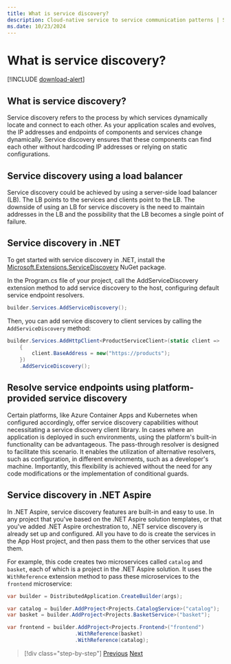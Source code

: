 ```yaml
---
title: What is service discovery?
description: Cloud-native service to service communication patterns | Service discovery
ms.date: 10/23/2024
---
```


# What is service discovery?

[!INCLUDE [download-alert](../includes/download-alert.md)]

## What is service discovery?

Service discovery refers to the process by which services dynamically locate and connect to each other. As your application scales and evolves, the IP addresses and endpoints of components and services change dynamically. Service discovery ensures that these components can find each other without hardcoding IP addresses or relying on static configurations.

## Service discovery using a load balancer

Service discovery could be achieved by using a server-side load balancer (LB). The LB points to the services and clients point to the LB. The downside of using an LB for service discovery is the need to maintain addresses in the LB and the possibility that the LB becomes a single point of failure.

## Service discovery in .NET

To get started with service discovery in .NET, install the [Microsoft.Extensions.ServiceDiscovery](https://www.nuget.org/packages/Microsoft.Extensions.ServiceDiscovery) NuGet package.

In the Program.cs file of your project, call the AddServiceDiscovery extension method to add service discovery to the host, configuring default service endpoint resolvers.

```csharp
builder.Services.AddServiceDiscovery();
```

Then, you can add service discovery to client services by calling the `AddServiceDiscovery` method:

```csharp
builder.Services.AddHttpClient<ProductServiceClient>(static client =>
    {
        client.BaseAddress = new("https://products");
    })
    .AddServiceDiscovery();
```

## Resolve service endpoints using platform-provided service discovery

Certain platforms, like Azure Container Apps and Kubernetes when configured accordingly, offer service discovery capabilities without necessitating a service discovery client library. In cases where an application is deployed in such environments, using the platform's built-in functionality can be advantageous. The pass-through resolver is designed to facilitate this scenario. It enables the utilization of alternative resolvers, such as configuration, in different environments, such as a developer's machine. Importantly, this flexibility is achieved without the need for any code modifications or the implementation of conditional guards.

## Service discovery in .NET Aspire

In .NET Aspire, service discovery features are built-in and easy to use. In any project that you've based on the .NET Aspire solution templates, or that you've added .NET Aspire orchestration to, .NET service discovery is already set up and configured. All you have to do is create the services in the App Host project, and then pass them to the other services that use them.

For example, this code creates two microservices called `catalog` and `basket`, each of which is a project in the .NET Aspire solution. It uses the `WithReference` extension method to pass these microservices to the `frontend` microservice:

```csharp
var builder = DistributedApplication.CreateBuilder(args);

var catalog = builder.AddProject<Projects.CatalogService>("catalog");
var basket = builder.AddProject<Projects.BasketService>("basket");

var frontend = builder.AddProject<Projects.Frontend>("frontend")
                      .WithReference(basket)
                      .WithReference(catalog);
```

>[!div class="step-by-step"]
>[Previous](introduction.md)
>[Next](service-to-service-communication.md)

